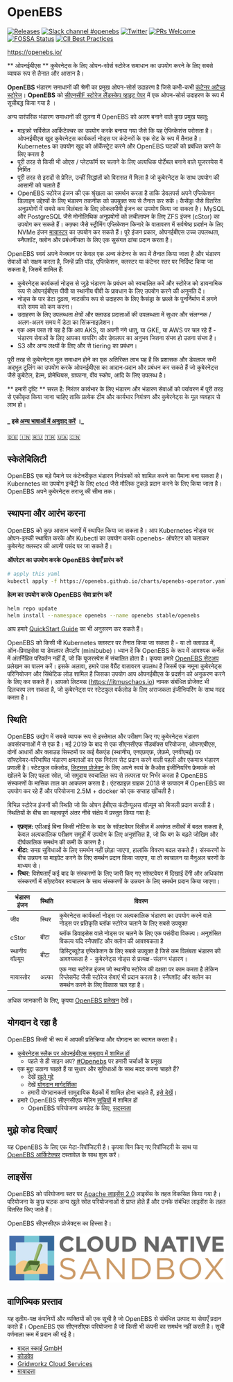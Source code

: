 # OpenEBS

[![Releases](https://img.shields.io/github/release/openebs/openebs/all.svg?style=flat-square)](https://github.com/openebs/openebs/releases)
[![Slack channel #openebs](https://img.shields.io/badge/slack-openebs-brightgreen.svg?logo=slack)](https://kubernetes.slack.com/messages/openebs)
[![Twitter](https://img.shields.io/twitter/follow/openebs.svg?style=social&label=Follow)](https://twitter.com/intent/follow?screen_name=openebs)
[![PRs Welcome](https://img.shields.io/badge/PRs-welcome-brightgreen.svg?style=flat-square)](https://github.com/openebs/openebs/blob/master/CONTRIBUTING.md)
[![FOSSA Status](https://app.fossa.com/api/projects/git%2Bgithub.com%2Fopenebs%2Fopenebs.svg?type=shield)](https://app.fossa.com/projects/git%2Bgithub.com%2Fopenebs%2Fopenebs?ref=badge_shield)
[![CII Best Practices](https://bestpractices.coreinfrastructure.org/projects/1754/badge)](https://bestpractices.coreinfrastructure.org/projects/1754)

https://openebs.io/

** ओपनईबीएस ** कुबेरनेट्स के लिए ओपन-सोर्स स्टोरेज समाधान का उपयोग करने के लिए सबसे व्यापक रूप से तैनात और आसान है।

**OpenEBS** भंडारण समाधानों की श्रेणी का प्रमुख ओपन-सोर्स उदाहरण है जिसे कभी-कभी [कंटेनर अटैच्ड स्टोरेज](https://www.cncf.io/blog/2018/04/19/container-attached-storage-a-primer/)। **OpenEBS** को [सीएनसीF स्टोरेज लैंडस्केप व्हाइट पेपर](https://github.com/cncf/sig-storage/blob/master/CNCF%20Storage%20Landscape%20-%20White%20Paper.pdf) में एक ओपन-सोर्स उदाहरण के रूप में सूचीबद्ध किया गया है ।

अन्य पारंपरिक भंडारण समाधानों की तुलना में OpenEBS को अलग बनाने वाले कुछ प्रमुख पहलू:

- माइक्रो सर्विसेज़ आर्किटेक्चर का उपयोग करके बनाया गया जैसे कि यह ऐप्लिकेशंस परोसता है। ओपनईबीएस खुद कुबेरनेट्स कार्यकर्ता नोड्स पर कंटेनरों के एक सेट के रूप में तैनात है। Kubernetes का उपयोग खुद को ऑर्केस्ट्रेट करने और OpenEBS घटकों को प्रबंधित करने के लिए करता है
- पूरी तरह से किसी भी ओएस / प्लेटफॉर्म पर चलाने के लिए अत्यधिक पोर्टेबल बनाने वाले यूजरस्पेस में निर्मित
- पूरी तरह से इरादों से प्रेरित, उन्हीं सिद्धांतों को विरासत में मिला है जो कुबेरनेट्स के साथ उपयोग की आसानी को चलाते हैं
- OpenEBS स्टोरेज इंजन की एक श्रृंखला का समर्थन करता है ताकि डेवलपर्स अपने एप्लिकेशन डिज़ाइन उद्देश्यों के लिए भंडारण तकनीक को उपयुक्त रूप से तैनात कर सकें। कैसेंड्रा जैसे वितरित अनुप्रयोगों में सबसे कम विलंबता के लिए लोकलपीवी इंजन का उपयोग किया जा सकता है। MySQL और PostgreSQL जैसे मोनोलिथिक अनुप्रयोगों को लचीलापन के लिए ZFS इंजन (cStor) का उपयोग कर सकते हैं। कफ़्का जैसे स्ट्रीमिंग एप्लिकेशन किनारे के वातावरण में सर्वश्रेष्ठ प्रदर्शन के लिए NVMe इंजन [मायास्टर](https://github.com/openebs/Mayastor) का उपयोग कर सकते हैं। पूरे इंजन प्रकार, ओपनईबीएस उच्च उपलब्धता, स्नैपशॉट, क्लोन और प्रबंधनीयता के लिए एक सुसंगत ढांचा प्रदान करता है।

OpenEBS स्वयं अपने मेजबान पर केवल एक अन्य कंटेनर के रूप में तैनात किया जाता है और भंडारण सेवाओं को सक्षम करता है, जिन्हें प्रति पॉड, एप्लिकेशन, क्लस्टर या कंटेनर स्तर पर निर्दिष्ट किया जा सकता है, जिसमें शामिल हैं:

- कुबेरनेट्स कार्यकर्ता नोड्स से जुड़े भंडारण के प्रबंधन को स्वचालित करें और स्टोरेज को डायनामिक रूप से ओपनईबीएस पीवी या स्थानीय पीवी के प्रावधान के लिए उपयोग करने की अनुमति दें।
- नोड्स के पार डेटा दृढ़ता, नाटकीय रूप से उदाहरण के लिए कैसंड्रा के छल्ले के पुनर्निर्माण में लगने वाले समय को कम करना।
- उदाहरण के लिए उपलब्धता क्षेत्रों और क्लाउड प्रदाताओं की उपलब्धता में सुधार और संलग्नक / अलग-अलग समय में डेटा का सिंक्रनाइज़ेशन।
- एक आम परत तो यह है कि आप AKS, या अपनी नंगे धातु, या GKE, या AWS पर चल रहे हैं - भंडारण सेवाओं के लिए आपका वायरिंग और डेवलपर का अनुभव जितना संभव हो उतना संभव है।
- S3 और अन्य लक्ष्यों के लिए और से tiering का प्रबंधन।

पूरी तरह से कुबेरनेट्स मूल समाधान होने का एक अतिरिक्त लाभ यह है कि प्रशासक और डेवलपर सभी अद्भुत टूलिंग का उपयोग करके ओपनईबीएस का आदान-प्रदान और प्रबंधन कर सकते हैं जो कुबेरनेट्स जैसे कुबेटेल, हेल्म, प्रोमेथियस, ग्राफाना, वीव स्कोप, आदि के लिए उपलब्ध है।

** हमारी दृष्टि ** सरल है: निरंतर कार्यभार के लिए भंडारण और भंडारण सेवाओं को पर्यावरण में पूरी तरह से एकीकृत किया जाना चाहिए ताकि प्रत्येक टीम और कार्यभार नियंत्रण और कुबेरनेट्स के मूल व्यवहार से लाभ हो।

#### _ इसे [अन्य भाषाओं में अनुवाद करें](translations/TRANSLATIONS.md) ।_

[🇩🇪](translations/README.de.md)
[🇮🇳](translations/README.hi.md)
[🇷🇺](translations/README.ru.md)
[🇹🇷](translations/README.tr.md)
[🇺🇦](translations/README.ua.md)
[🇨🇳](translations/README.zh.md)

## स्केलेबिलिटी

OpenEBS एक बड़े पैमाने पर कंटेनरीकृत भंडारण नियंत्रकों को शामिल करने का पैमाना बना सकता है। Kubernetes का उपयोग इन्वेंट्री के लिए etcd जैसे मौलिक टुकड़े प्रदान करने के लिए किया जाता है। OpenEBS अपने कुबेरनेट्स तराजू की सीमा तक।

## स्थापना और आरंभ करना

OpenEBS को कुछ आसान चरणों में स्थापित किया जा सकता है। आप Kubernetes नोड्स पर ओपन-इस्की स्थापित करके और Kubectl का उपयोग करके openebs- ऑपरेटर को चलाकर कुबेरनेट क्लस्टर की अपनी पसंद पर जा सकते हैं।

**ऑपरेटर का उपयोग करके OpenEBS सेवाएँ प्रारंभ करें**

```bash
# apply this yaml
kubectl apply -f https://openebs.github.io/charts/openebs-operator.yaml
```

**हेल्म का उपयोग करके OpenEBS सेवा प्रारंभ करें**

```bash
helm repo update
helm install --namespace openebs --name openebs stable/openebs
```

आप हमारे [QuickStart Guide](https://docs.openebs.io/docs/overview.html) का भी अनुसरण कर सकते हैं।

OpenEBS को किसी भी Kubernetes क्लस्टर पर तैनात किया जा सकता है - या तो क्लाउड में, ऑन-प्रिमाइसेस या डेवलपर लैपटॉप (minibube)। ध्यान दें कि OpenEBS के रूप में आवश्यक कर्नेल में अंतर्निहित परिवर्तन नहीं हैं, जो कि यूजरस्पेस में संचालित होता है। कृपया हमारे [OpenEBS सेटअप](https://docs.openebs.io/docs/overview.html) प्रलेखन का पालन करें। इसके अलावा, हमारे पास वैग्रैंट वातावरण उपलब्ध है जिसमें एक नमूना कुबेरनेट्स परिनियोजन और सिंथेटिक लोड शामिल है जिसका उपयोग आप ओपनईबीएस के प्रदर्शन को अनुकरण करने के लिए कर सकते हैं। आपको लिटमस (https://litmuschaos.io) नामक संबंधित प्रोजेक्ट भी दिलचस्प लग सकता है, जो कुबेरनेट्स पर स्टेटफुल वर्कलोड के लिए अराजकता इंजीनियरिंग के साथ मदद करता है।

## स्थिति

OpenEBS उद्योग में सबसे व्यापक रूप से इस्तेमाल और परीक्षण किए गए कुबेरनेट्स भंडारण अवसंरचनाओं में से एक है। मई 2019 के बाद से एक सीएनसीएफ सैंडबॉक्स परियोजना, ओपनएबीएस, दोनों आधारों और क्लाउड सिस्टमों पर कई बैकएंड (स्थानीय, एनएफ़एफ़, ज़ेफ़मे, एनवीएमई) पर सॉफ्टवेयर-परिभाषित भंडारण क्षमताओं का एक निरंतर सेट प्रदान करने वाली पहली और एकमात्र भंडारण प्रणाली है। स्टेटफुल वर्कलोड, [लिटमस प्रोजेक्ट](https://litmuschaos.io) के लिए अपने स्वयं के कैओस इंजीनियरिंग फ्रेमवर्क को खोलने के लिए पहला स्रोत, जो समुदाय स्वचालित रूप से तत्परता पर निर्भर करता है OpenEBS संस्करणों के मासिक ताल का आकलन करता है। एंटरप्राइज़ ग्राहक 2018 से उत्पादन में OpenEBS का उपयोग कर रहे हैं और परियोजना 2.5M + docker को एक सप्ताह खींचती है।

विभिन्न स्टोरेज इंजनों की स्थिति जो कि ओपन ईबीएस कंटीन्यूअस वॉल्यूम को बिजली प्रदान करती है। स्थितियों के बीच का महत्वपूर्ण अंतर नीचे संक्षेप में प्रस्तुत किया गया है:

- **एफ़एल:** एपीआई बिना किसी नोटिस के बाद के सॉफ़्टवेयर रिलीज़ में असंगत तरीकों में बदल सकता है, केवल अल्पकालिक परीक्षण समूहों में उपयोग के लिए अनुशंसित है, जो कि बग के बढ़ते जोखिम और दीर्घकालिक समर्थन की कमी के कारण है।
- **बीटा**: समग्र सुविधाओं के लिए समर्थन नहीं छोड़ा जाएगा, हालांकि विवरण बदल सकते हैं। संस्करणों के बीच उन्नयन या माइग्रेट करने के लिए समर्थन प्रदान किया जाएगा, या तो स्वचालन या मैनुअल चरणों के माध्यम से।
- **स्थिर**: विशेषताएँ कई बाद के संस्करणों के लिए जारी किए गए सॉफ़्टवेयर में दिखाई देंगी और अधिकांश संस्करणों में सॉफ़्टवेयर स्वचालन के साथ संस्करणों के उन्नयन के लिए समर्थन प्रदान किया जाएगा।

| भंडारण इंजन     | स्थिति | विवरण                                                                                                                                                                             |
| --------------- | ------ | --------------------------------------------------------------------------------------------------------------------------------------------------------------------------------- |
| जीव             | स्थिर  | कुबेरनेट्स कार्यकर्ता नोड्स पर अल्पकालिक भंडारण का उपयोग करने वाले नोड्स पर प्रतिकृति ब्लॉक स्टोरेज चलाने के लिए सबसे उपयुक्त                                                     |
| cStor           | बीटा   | ब्लॉक डिवाइसेस वाले नोड्स पर चलने के लिए एक पसंदीदा विकल्प। अनुशंसित विकल्प यदि स्नैपशॉट और क्लोन की आवश्यकता है                                                                  |
| स्थानीय वॉल्यूम | बीटा   | डिस्ट्रिब्यूटेड एप्लिकेशन के लिए सबसे उपयुक्त है जिसे कम विलंबता भंडारण की आवश्यकता है - कुबेरनेट्स नोड्स से प्रत्यक्ष-संलग्न भंडारण।                                             |
| मायास्तोर       | अल्फा  | एक नया स्टोरेज इंजन जो स्थानीय स्टोरेज की दक्षता पर काम करता है लेकिन रिप्लेसमेंट जैसी स्टोरेज सेवाएं भी प्रदान करता है। स्नैपशॉट और क्लोन का समर्थन करने के लिए विकास चल रहा है। |

अधिक जानकारी के लिए, कृपया [OpenEBS प्रलेखन](https://docs.openebs.io/docs/next/quickstart.html) देखें।

## योगदान दे रहा है

OpenEBS किसी भी रूप में आपकी प्रतिक्रिया और योगदान का स्वागत करता है।

- [कुबेरनेट्स स्लैक पर ओपनईबीएस समुदाय में शामिल हों](https://kubernetes.slack.com)
  - पहले से ही साइन अप? [#Openebs](https://kubernetes.slack.com/messages/openebs/) पर हमारी चर्चाओं के प्रमुख
- एक मुद्दा उठाना चाहते हैं या सुधार और सुविधाओं के साथ मदद करना चाहते हैं?
  - देखें [खुले मुद्दे](https://github.com/openebs/openebs/issues)
  - देखें [योगदान मार्गदर्शिका](./CONTRIBUTING.md)
  - हमारी योगदानकर्ता सामुदायिक बैठकों में शामिल होना चाहते हैं, [इसे देखें](./community/README.md)।
- हमारे OpenEBS सीएनसीएफ मेलिंग [सूचियों](https://lists.cncf.io/g/cncf-openebs-announcements) में शामिल हों
  - OpenEBS परियोजना अपडेट के लिए, [सदस्यता](https://lists.cncf.io/g/cncf-openebs-users)

## मुझे कोड दिखाएं

यह OpenEBS के लिए एक मेटा-रिपॉजिटरी है। कृपया पिन किए गए रिपॉजिटरी के साथ या [OpenEBS आर्किटेक्चर](./contribute/design/README.md) दस्तावेज़ के साथ शुरू करें।

## लाइसेंस

OpenEBS को परियोजना स्तर पर [Apache लाइसेंस 2.0](https://github.com/openebs/openebs/blob/master/LICENSE) लाइसेंस के तहत विकसित किया गया है। परियोजना के कुछ घटक अन्य खुले स्रोत परियोजनाओं से प्राप्त होते हैं और उनके संबंधित लाइसेंस के तहत वितरित किए जाते हैं।

OpenEBS सीएनसीएफ प्रोजेक्ट्स का हिस्सा है।

[![CNCF Sandbox Project](https://raw.githubusercontent.com/cncf/artwork/master/other/cncf-sandbox/horizontal/color/cncf-sandbox-horizontal-color.png)](https://landscape.cncf.io/selected=open-ebs)

## वाणिज्यिक प्रस्ताव

यह तृतीय-पक्ष कंपनियों और व्यक्तियों की एक सूची है जो OpenEBS से संबंधित उत्पाद या सेवाएँ प्रदान करते हैं। OpenEBS एक सीएनसीएफ परियोजना है जो किसी भी कंपनी का समर्थन नहीं करती है। सूची वर्णमाला क्रम में प्रदान की गई है।

- [बादल स्काई GmbH](https://cloudssky.com/en/)
- [कोडवेव](https://codewave.eu/)
- [Gridworkz Cloud Services](https://gridworkz.com/)
- [मायादत्ता](https://mayadata.io/)
